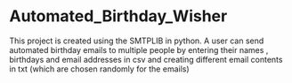 # Automated_Birthday_Wisher
This project is created using the SMTPLIB in python. A user can send automated birthday emails to multiple people by entering their names , birthdays and email addresses in csv and creating different email contents in txt (which are chosen randomly for the emails)
